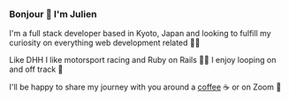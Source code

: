 ### Bonjour 👋 I'm Julien

<!--
**JulianThe0ne/JulianThe0ne** is a ✨ _special_ ✨ repository because its `README.md` (this file) appears on your GitHub profile.




-->
I'm a full stack developer based in Kyoto, Japan and looking to fulfill my curiosity on everything web development related 👨‍💻

Like DHH I like motorsport racing and Ruby on Rails 🙋‍♂️ I enjoy looping on and off track 🔁

I'll be happy to share my journey with you around a [coffee](https://www.linkedin.com/in/julien-afonso-59568124b/) ☕️ or on Zoom 🎥
